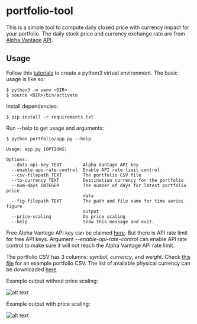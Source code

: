 # portfolio-tool
This is a simple tool to compute daily closed price with currency impact for your portfolio. The daily stock price and currency exchange rate are from [Alpha Vantage](https://www.alphavantage.co/) [API](https://www.alphavantage.co/documentation/).

## Usage
Follow this [tutorials](https://packaging.python.org/tutorials/installing-packages/#creating-virtual-environments) to create a python3 virtual environment. The basic usage is like so:

    $ python3 -m venv <DIR>
    $ source <DIR>/bin/activate


Install dependencies:

    $ pip install -r requirements.txt

Run --help to get usage and arguments:

    $ python portfolio/app.py --help

```
Usage: app.py [OPTIONS]

Options:
  --data-api-key TEXT        Alpha Vantage API key
  --enable-api-rate-control  Enable API rate limit control
  --csv-filepath TEXT        The portfolio CSV file
  --to-currency TEXT         Destination currency for the portfolio
  --num-days INTEGER         The number of days for latest portfolio price
                             data
  --fig-filepath TEXT        The path and file name for time series figure
                             output
  --price-scaling            Do price scaling
  --help                     Show this message and exit.
```

Free Alpha Vantage API key can be claimed [here](https://www.alphavantage.co/support/#api-key). But there is API rate limit for free API keys. Argument *--enable-api-rate-control* can enable API rate control to make sure it will not reach the Alpha Vantage API rate limit.

The portfolio CSV has 3 columns: *symbol*, *currency*, and *weight*. Check [this file](resources/portfolio.csv) for an example portfolio CSV. The list of available physical currency can be downloaded [here](https://www.alphavantage.co/physical_currency_list/).

Example output without price scaling:

![alt text](resoures/fig.png?raw=true "output figure without price scaling")

Example output with price scaling:

![alt text](resoures/fig-scaling.png?raw=true "output figure with price scaling")
